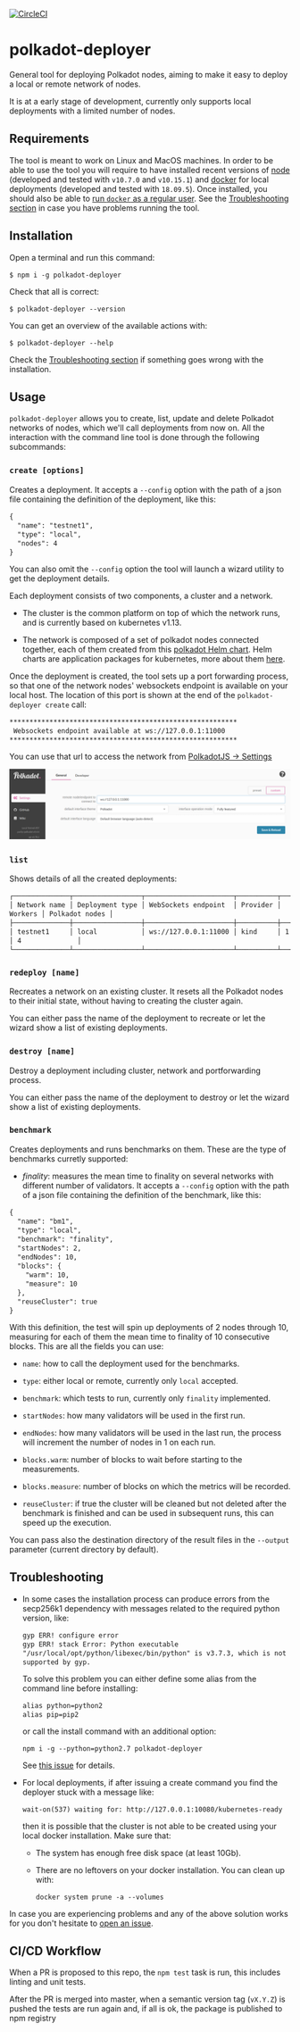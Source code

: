 [![CircleCI](https://circleci.com/gh/w3f/polkadot-deployer.svg?style=svg)](https://circleci.com/gh/w3f/polkadot-deployer)

# polkadot-deployer

General tool for deploying Polkadot nodes, aiming to make it easy to deploy a
local or remote network of nodes.

It is at a early stage of development, currently only supports local deployments
with a limited number of nodes.

## Requirements

The tool is meant to work on Linux and MacOS machines. In order to be able to
use the tool you will require to have installed recent versions of [node](https://nodejs.org/en/download/)
(developed and tested with `v10.7.0` and `v10.15.1`) and [docker](https://docs.docker.com/install/)
for local deployments (developed and tested with `18.09.5`). Once installed, you should also be able to
[run `docker` as a regular user](https://docs.docker.com/install/linux/linux-postinstall/#manage-docker-as-a-non-root-user).
See the [Troubleshooting section](#troubleshooting) in case you have problems running the tool.

## Installation

Open a terminal and run this command:

```
$ npm i -g polkadot-deployer
```
Check that all is correct:
```
$ polkadot-deployer --version
```
You can get an overview of the available actions with:
```
$ polkadot-deployer --help
```
Check the [Troubleshooting section](#troubleshooting) if something goes wrong with the installation.

## Usage

`polkadot-deployer` allows you to create, list, update and delete Polkadot
networks of nodes, which we'll call deployments from now on. All the interaction
with the command line tool is done through the following subcommands:

### `create [options]`

Creates a deployment. It accepts a `--config` option with the path of a json
file containing the definition of the deployment, like this:

```
{
  "name": "testnet1",
  "type": "local",
  "nodes": 4
}
```

You can also omit the `--config` option the tool will launch a wizard utility to
get the deployment details.

Each deployment consists of two components, a cluster and a network.

* The cluster is the common platform on top of which the network runs, and
is currently based on kubernetes v1.13.

* The network is composed of a set of polkadot nodes connected together, each of
them created from this [polkadot Helm chart](https://github.com/w3f/polkadot-chart).
Helm charts are application packages for kubernetes, more about them
[here](https://helm.sh/).

Once the deployment is created, the tool sets up a port forwarding process, so
that one of the network nodes' websockets endpoint is available on your local
host. The location of this port is shown at the end of the `polkadot-deployer
create` call:

```
*********************************************************
 Websockets endpoint available at ws://127.0.0.1:11000
*********************************************************
```
You can use that url to access the network from [PolkadotJS -> Settings](https://polkadot.js.org/apps/#/settings)

![UI Settings](/images/ui-settings.png)

### `list`

Shows details of all the created deployments:

```
┌──────────────┬─────────────────┬──────────────────────┬──────────┬─────────┬────────────────┐
│ Network name │ Deployment type │ WebSockets endpoint  │ Provider │ Workers │ Polkadot nodes │
├──────────────┼─────────────────┼──────────────────────┼──────────┼─────────┼────────────────┤
│ testnet1     │ local           │ ws://127.0.0.1:11000 │ kind     │ 1       │ 4              │
└──────────────┴─────────────────┴──────────────────────┴──────────┴─────────┴────────────────┘
```

### `redeploy [name]`

Recreates a network on an existing cluster. It resets all the Polkadot nodes to
their initial state, without having to creating the cluster again.

You can either pass the name of the deployment to recreate or let the wizard
show a list of existing deployments.

### `destroy [name]`

Destroy a deployment including cluster, network and portforwarding process.

You can either pass the name of the deployment to destroy or let the wizard
show a list of existing deployments.

### `benchmark`

Creates deployments and runs benchmarks on them. These are the type of
benchmarks curretly supported:

* *finality*: measures the mean time to finality on several networks with
different number of validators. It accepts a `--config` option with the path
of a json file containing the definition of the benchmark, like this:

```
{
  "name": "bm1",
  "type": "local",
  "benchmark": "finality",
  "startNodes": 2,
  "endNodes": 10,
  "blocks": {
    "warm": 10,
    "measure": 10
  },
  "reuseCluster": true
}
```
With this definition, the test will spin up deployments of 2 nodes through 10,
measuring for each of them the mean time to finality of 10 consecutive blocks.
This are all the fields you can use:

* `name`: how to call the deployment used for the benchmarks.

* `type`: either local or remote, currently only `local` accepted.

* `benchmark`: which tests to run, currently only `finality` implemented.

* `startNodes`: how many validators will be used in the first run.

* `endNodes`: how many validators will be used in the last run, the process will
increment the number of nodes in 1 on each run.

* `blocks.warm`: number of blocks to wait before starting to the measurements.

* `blocks.measure`: number of blocks on which the metrics will be recorded.

* `reuseCluster`: if true the cluster will be cleaned but not deleted after the
benchmark is finished and can be used in subsequent runs, this can speed up the
execution.

You can pass also the destination directory of the result files in the `--output`
parameter (current directory by default).

## Troubleshooting

* In some cases the installation process can produce errors from the secp256k1
dependency with messages related to the required python version, like:
  ```
  gyp ERR! configure error
  gyp ERR! stack Error: Python executable "/usr/local/opt/python/libexec/bin/python" is v3.7.3, which is not supported by gyp.
  ```
  To solve this problem you can either define some alias from the command line
  before installing:
  ```
  alias python=python2
  alias pip=pip2
  ```
  or call the install command with an additional option:
  ```
  npm i -g --python=python2.7 polkadot-deployer
  ```
  See [this issue](https://github.com/w3f/polkadot-deployer/issues/2) for details.

* For local deployments, if after issuing a create command you find the deployer
stuck with a message like:

  ```
  wait-on(537) waiting for: http://127.0.0.1:10080/kubernetes-ready
  ```

  then it is possible that the cluster is not able to be created using your local
  docker installation. Make sure that:

  - The system has enough free disk space (at least 10Gb).

  - There are no leftovers on your docker installation. You can clean up with:

    ```
    docker system prune -a --volumes
    ```

In case you are experiencing problems and any of the above solution works for
you don't hesitate to [open an issue](https://github.com/w3f/polkadot-deployer/issues/new).

## CI/CD Workflow

When a PR is proposed to this repo, the `npm test` task is run, this includes
linting and unit tests.

After the PR is merged into master, when a semantic version tag (`vX.Y.Z`) is
pushed the tests are run again and, if all is ok, the package is published to
npm registry
